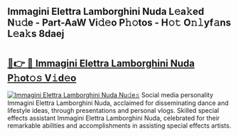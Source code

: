 ## Immagini Elettra Lamborghini Nuda L𝚎a𝚔ed N𝚞𝚍e - Part-AaW Vi𝚍𝚎o P𝚑𝚘tos - H𝚘𝚝 O𝚗𝚕yf𝚊ns L𝚎a𝚔s 8daej

# <h2><a href="http://kfbcw8w.oniu.top/?m=Immagini+Elettra+Lamborghini+Nuda">🔗👉 🔴 Immagini Elettra Lamborghini Nuda P𝚑ot𝚘𝚜 V𝚒d𝚎o</a></h2>

[![Immagini Elettra Lamborghini Nuda Nu𝚍e𝚜](https://i.imgur.com/0qMVB7G.gif)](http://kfbcw8w.oniu.top/?m=Immagini+Elettra+Lamborghini+Nuda)
Social media personality Immagini Elettra Lamborghini Nuda, acclaimed for disseminating dance and lifestyle ideas, through presentations and personal vlogs. Skilled special effects assistant Immagini Elettra Lamborghini Nuda, celebrated for their remarkable abilities and accomplishments in assisting special effects artists.  
